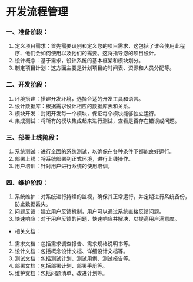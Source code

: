# 开发流程管理

### 一、准备阶段：

1. 定义项目需求：首先需要识别和定义您的项目需求，这包括了谁会使用此程序、他们会如何使用以及他们的需要。这将指导您的项目设计。
2. 设计概念：基于需求，设计系统的基本框架和模块划分。
3. 制定项目计划：这方面主要是计划项目的时间表、资源和人员分配等。
### 二、开发阶段：

1. 环境搭建：搭建开发环境，选择合适的开发工具和语言。
2. 设计数据库：根据需求设计相应的数据库表和关系。
3. 模块开发：封闭开发每一个模块，保证每个模块能够独立运行。
4. 集成测试：将所有的模块集成起来进行测试，查看是否存在错误或问题。
### 三、部署上线阶段：

1. 系统测试：进行全面的系统测试，以确保在各种条件下都能良好运行。
2. 部署上线：将系统部署到正式环境，进行上线操作。
3. 用户培训：针对用户进行系统的使用培训。
### 四、维护阶段：

1. 系统维护：对系统进行持续的监视，确保其正常运行，并定期进行系统备份，防止数据丢失。
2. 问题反馈：建立用户反馈机制，用户可以通过系统直接反馈问题。
3. 快速响应：对于用户反馈的问题，快速响应并解决，以提高用户满意度。


* 相关文档：

1. 需求文档：包括需求调查报告、需求规格说明书等。
2. 设计文档：包括概念设计文档、详细设计文档等。
3. 测试文档：包括测试计划、测试用例、测试报告等。
4. 部署文档：包括部署计划、部署手册等。
5. 维护文档：包括问题清单、改进计划等。
